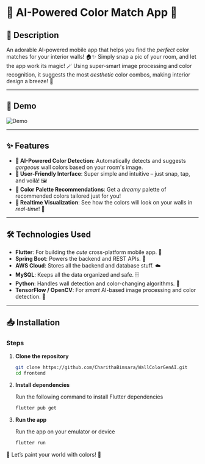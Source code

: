 # 🎨 AI-Powered Color Match App 🌈

## 📝 Description

An adorable AI-powered mobile app that helps you find the *perfect* color matches for your interior walls! 🏠✨ Simply snap a pic of your room, and let the app work its magic! 🪄 Using super-smart image processing and color recognition, it suggests the most *aesthetic* color combos, making interior design a breeze! 🌟

---

## 🎥 Demo

![Demo](Demo.gif)

---

## ✨ Features

- **🎨 AI-Powered Color Detection**: Automatically detects and suggests *gorgeous* wall colors based on your room's image.  
- **👶 User-Friendly Interface**: Super simple and intuitive – just snap, tap, and voilà! 🖼️  
- **🌈 Color Palette Recommendations**: Get a *dreamy* palette of recommended colors tailored just for you!  
- **👀 Realtime Visualization**: See how the colors will look on your walls in *real-time*! 🎉  

---

## 🛠️ Technologies Used

- **Flutter**: For building the *cute* cross-platform mobile app. 📱  
- **Spring Boot**: Powers the backend and REST APIs. 🚀  
- **AWS Cloud**: Stores all the backend and database stuff. ☁️  
- **MySQL**: Keeps all the data organized and safe. 🗄️  
- **Python**: Handles wall detection and color-changing algorithms. 🐍  
- **TensorFlow / OpenCV**: For *smart* AI-based image processing and color detection. 🤖  

---

## 📥 Installation

### Steps

1. **Clone the repository**  
   ```bash
   git clone https://github.com/CharithaBimsara/WallColorGenAI.git
   cd frontend

2. **Install dependencies**

    Run the following command to install Flutter dependencies

    ```bash
    flutter pub get

3. **Run the app**

   Run the app on your emulator or device

    ```bash
   flutter run

🌟 Let’s paint your world with colors! 🌟
